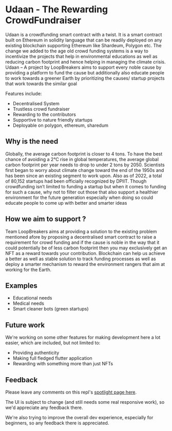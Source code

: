 # Udaan - The Rewarding CrowdFundraiser
Udaan is a crowdfunding smart contract with a twist. It is a smart contract built on Ethereum in solidity language that can be readily deployed on any existing blockchain supporting Ethereum like Shardeum, Polygon etc. The change we added to the age old crowd funding systems is a way to incentivize the projects that help in environmental educations as well as reducing carbon footprint and hence helping in managing the climate crisis. Udaan – A project by LoopBreakers aims to support every noble cause by providing a platform to fund the cause but additionally also educate people to work towards a greener Earth by prioritizing the causes/ startup projects that work towards the similar goal

Features include:
- Decentralised System
- Trustless crowd fundraiser
- Rewarding to the contributors
- Supportive to nature friendly startups
- Deployable on polygon, ethereum, sharedum

## Why is the need

Globally, the average carbon footprint is closer to 4 tons. To have the best chance of avoiding a 2℃ rise in global temperatures, the average global carbon footprint per year needs to drop to under 2 tons by 2050. Scientists first began to worry about climate change toward the end of the 1950s and has been since an existing segment to work upon. Also as of 2022, a total of 80,152 startups had been officially recognized by DPIIT. Though crowdfunding isn’t limited to funding a startup but when it comes to funding for such a cause, why not to filter out those that also support a healthier environment for the future generation especially when doing so could educate people to come up with better and smarter ideas  

## How we aim to support ?
Team LoopBreakers aims at providing a solution to the existing problem mentioned afore by proposing a decentralised smart contract to raise a requirement for crowd funding and if the cause is noble in the way that it could potentially be of less carbon footprint then you may exclusively get an NFT as a reward towards your contribution. Blockchain can help us achieve a better as well as stable solution to track funding processes as well as deploy a smarter mechanism to reward the environment rangers that aim at working for the Earth.

## Examples

- Educational needs
- Medical needs
- Smart cleaner bots (green startups)

## Future work

We're working on some other features for making development here a lot easier, which are included, but not limited to:

- Providing authenticity
- Making full fledged flutter application
- Rewarding with something more than just NFTs

## Feedback

Please leave any comments on this repl's [spotlight page here](https://replit.com/@replit/Solidity-starter-beta?v=1).

The UI is subject to change (and still needs some real responsive work), so we'd appreciate any feedback there. 

We're also trying to improve the overall dev experience, especially for beginners, so any feedback there is appreciated. 
